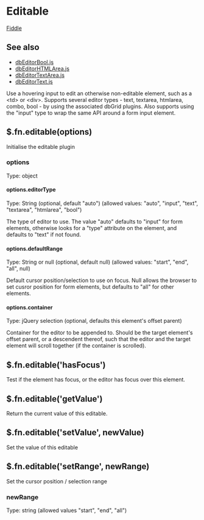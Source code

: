 # Editable
[Fiddle](http://jsfiddle.net/PeterChaplin/t155eadk/)

## See also
- [dbEditorBool.js](dbEditorBool.md)
- [dbEditorHTMLArea.js](dbEditorHTMLArea.md)
- [dbEditorTextArea.js](dbEditorTextArea.md)
- [dbEditorText.js](dbEditorText.md)

Use a hovering input to edit an otherwise non-editable element, such as a \<td\> or \<div\>. Supports
several editor types - text, textarea, htmlarea, combo, bool - by using the associated dbGrid plugins. Also
supports using the "input" type to wrap the same API around a form input element.

## $.fn.editable(options)
Initialise the editable plugin

### options
Type: object

#### options.editorType
Type: String (optional, default "auto") (allowed values: "auto", "input", "text", "textarea", "htmlarea", "bool")

The type of editor to use. The value "auto" defaults to "input" for form elements, otherwise looks for a "type" attribute
on the element, and defaults to "text" if not found.

#### options.defaultRange
Type: String or null (optional, default null) (allowed values: "start", "end", "all", null)

Default cursor position/selection to use on focus. Null allows the browser to set cusror position for form elements, but
defaults to "all" for other elements.

#### options.container
Type: jQuery selection (optional, defaults this element's offset parent)

Container for the editor to be appended to. Should be the target element's offset parent, or a descendent thereof,
such that the editor and the target element will scroll together (if the container is scrolled).

## $.fn.editable('hasFocus')
Test if the element has focus, or the editor has focus over this element.

## $.fn.editable('getValue')
Return the current value of this editable.

## $.fn.editable('setValue', newValue)
Set the value of this editable

## $.fn.editable('setRange', newRange)
Set the cursor position / selection range

### newRange
Type: string (allowed values "start", "end", "all")